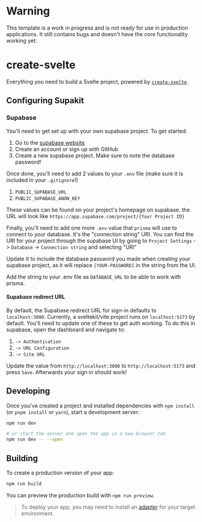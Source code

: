 # Warning

This template is a work in progress and is not ready for use in production applications. It still contains bugs and doesn't have the core functionality working yet.

# create-svelte

Everything you need to build a Svelte project, powered by [`create-svelte`](https://github.com/sveltejs/kit/tree/master/packages/create-svelte).

## Configuring Supakit

### Supabase

You'll need to get set up with your own supabase project. To get started:

1. Go to the [supabase website](https://supabase.com/)
2. Create an account or sign up with GitHub
3. Create a new supabase project. Make sure to note the database password!

Once done, you'll need to add 2 values to your `.env` file (make sure it is included in your `.gitignore`!)

1. `PUBLIC_SUPABASE_URL`
2. `PUBLIC_SUPABASE_ANON_KEY`

These values can be found on your project's homepage on supabase. the URL will look like `https://app.supabase.com/project/{Your Project ID}`

Finally, you'll need to add one more `.env` value that `prisma` will use to connect to your database. It's the "connection string" URI.
You can find the URI for your project through the supabase UI by going to `Project Settings` -> `Database` -> `Connection string` and selecting "URI"

Update it to include the database password you made when creating your supabase project, as it will replace `[YOUR-PASSWORD]` in the string from the UI.

Add the string to your .env file as `DATABASE_URL` to be able to work with prisma.

#### Supabase redirect URL

By default, the Supabase redirect URL for sign-in defaults to `localhost:3000`. Currently, a sveltekit/vite project runs on `localhost:5173` by default. You'll need to update one of these to get auth working. To do this in supabase, open the dashboard and navigate to:

1. `-> Authentication`
2. `-> URL Configuration`
3. `-> Site URL`

Update the value from `http://localhost:3000` to `http://localhost:5173` and press `Save`. Afterwards your sign in should work!

## Developing

Once you've created a project and installed dependencies with `npm install` (or `pnpm install` or `yarn`), start a development server:

```bash
npm run dev

# or start the server and open the app in a new browser tab
npm run dev -- --open
```

## Building

To create a production version of your app:

```bash
npm run build
```

You can preview the production build with `npm run preview`.

> To deploy your app, you may need to install an [adapter](https://kit.svelte.dev/docs/adapters) for your target environment.

